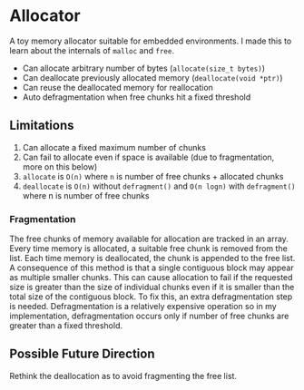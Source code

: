 # Allocator

A toy memory allocator suitable for embedded environments. I made this to learn 
about the internals of `malloc` and `free`. 
 - Can allocate arbitrary number of bytes (`allocate(size_t bytes)`)
 - Can deallocate previously allocated memory (`deallocate(void *ptr)`)
 - Can reuse the deallocated memory for reallocation
 - Auto defragmentation when free chunks hit a fixed threshold

## Limitations
 1. Can allocate a fixed maximum number of chunks
 2. Can fail to allocate even if space is available (due to fragmentation, more on this below)
 3. `allocate` is `O(n)` where `n` is number of free chunks + allocated chunks
 4. `deallocate` is `O(n)` without `defragment()` and `O(n logn)` with `defragment()` where n 
    is number of free chunks

### Fragmentation
The free chunks of memory available for allocation are tracked in an array. Every 
time memory is allocated, a suitable free chunk is removed from the list.
Each time memory is deallocated, the chunk is appended to the free list. A consequence 
of this method is that a single contiguous block may appear as multiple smaller chunks.
This can cause allocation to fail if the requested size is greater than the size of individual
chunks even if it is smaller than the total size of the contiguous block. To fix this, an
extra defragmentation step is needed. Defragmentation is a relatively expensive operation
so in my implementation, defragmentation occurs only if number of free chunks are greater
than a fixed threshold. 

## Possible Future Direction
Rethink the deallocation as to avoid fragmenting the free list.